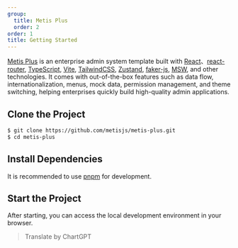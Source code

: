 ```yaml
---
group:
  title: Metis Plus
  order: 2
order: 1
title: Getting Started
---
```


[Metis Plus](https://github.com/metisjs/metis-plus/) is an enterprise admin system template built with [React](https://react.dev/)、[react-router](https://reactrouter.com/), [TypeScript](https://www.typescriptlang.org/), [Vite](https://vitejs.dev/), [TailwindCSS](https://tailwindcss.com/), [Zustand](https://zustand-demo.pmnd.rs/), [faker-js](https://fakerjs.dev/), [MSW](https://mswjs.io/), and other technologies. It comes with out-of-the-box features such as data flow, internationalization, menus, mock data, permission management, and theme switching, helping enterprises quickly build high-quality admin applications.

## Clone the Project

```bash
$ git clone https://github.com/metisjs/metis-plus.git
$ cd metis-plus
```

## Install Dependencies

It is recommended to use [pnpm](https://pnpm.io/) for development.

<InstallDependencies 
  npm='$ npm install' 
  yarn='$ yarn' 
  pnpm='$ pnpm install' 
  bun='$ bun install'></InstallDependencies>

## Start the Project

<InstallDependencies 
  npm='$ npm start' 
  yarn='$ yarn start' 
  pnpm='$ pnpm start' 
  bun='$ bun start'></InstallDependencies>

After starting, you can access the local development environment in your browser.

> Translate by ChartGPT
